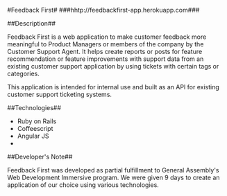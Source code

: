 #Feedback First#
###hhtp://feedbackfirst-app.herokuapp.com###


##Description##

Feedback First is a web application to make customer feedback more meaningful to Product Managers or members of the company by the Customer Support Agent. It helps create reports or posts for feature recommendation or feature improvements with support data from an existing customer support application by using tickets with certain tags or categories.

This application is intended for internal use and built as an API for existing customer support ticketing systems. 


##Technologies##

- Ruby on Rails
- Coffeescript
- Angular JS
- 
##Developer's Note##

Feedback First was developed as partial fulfillment to General Assembly's Web Development Immersive program. We were given 9 days to create an application of our choice using various technologies.




